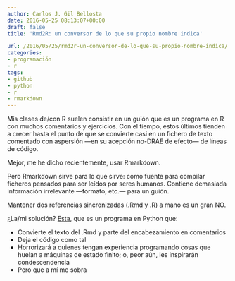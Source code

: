 ```yaml
---
author: Carlos J. Gil Bellosta
date: 2016-05-25 08:13:07+00:00
draft: false
title: 'Rmd2R: un conversor de lo que su propio nombre indica'

url: /2016/05/25/rmd2r-un-conversor-de-lo-que-su-propio-nombre-indica/
categories:
- programación
- r
tags:
- github
- python
- r
- rmarkdown
---
```


Mis clases de/con R suelen consistir en un guión que es un programa en R con muchos comentarios y ejercicios. Con el tiempo, estos últimos tienden a crecer hasta el punto de que se convierte casi en un fichero de texto comentado con aspersión —en su acepción no-DRAE de efecto— de líneas de código.

Mejor, me he dicho recientemente, usar Rmarkdown.

Pero Rmarkdown sirve para lo que sirve: como fuente para compilar ficheros pensados para ser leídos por seres humanos. Contiene demasiada información irrelevante —formato, etc.— para un guión.

Mantener dos referencias sincronizadas (.Rmd y .R) a mano es un gran NO.

¿La/mi solución? [Esta](https://github.com/cjgb/Rmd2R), que es un programa en Python que:

* Convierte el texto del .Rmd y parte del encabezamiento en comentarios
* Deja el código como tal
* Horrorizará a quienes tengan experiencia programando cosas que huelan a máquinas de estado finito; o, peor aún, les inspirarán condescendencia
* Pero que a mí me sobra



